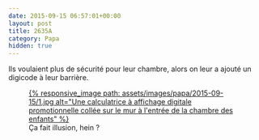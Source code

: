 ```yaml
---
date: 2015-09-15 06:57:01+00:00
layout: post
title: 2635A
category: Papa
hidden: true
---
```


Ils voulaient plus de sécurité pour leur chambre, alors on leur a ajouté un digicode à leur barrière.

<figure>
  <a data-featherlight="image" href="/assets/images/papa/2015-09-15/1.jpg" title="Voir en plus grand">
      {% responsive_image path: assets/images/papa/2015-09-15/1.jpg alt="Une calculatrice à affichage digitale promotionnelle collée sur le mur à l'entrée de la chambre des enfants" %}
  </a>
  <figcaption>Ça fait illusion, hein ?</figcaption>
</figure>
